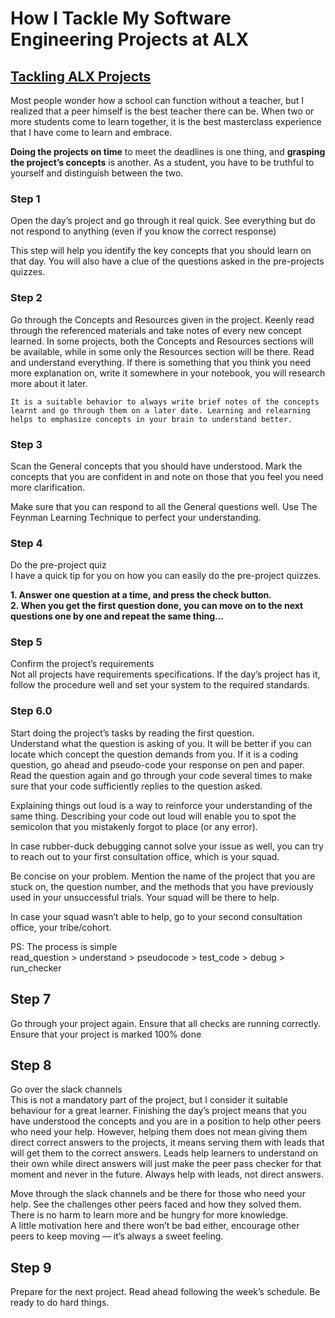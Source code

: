 # How I Tackle My Software Engineering Projects at ALX
## <a href="https://medium.com/alx-africa/how-i-tackle-my-software-engineering-projects-at-alx-610f3f5a6448" target="_blank">Tackling ALX Projects</a>  

Most people wonder how a school can function without a teacher, but I realized that a peer himself is the best teacher there can be. When two or more students come to learn together, it is the best masterclass experience that I have come to learn and embrace.  

**Doing the projects on time** to meet the deadlines is one thing, and **grasping the project’s concepts** is another. As a student, you have to be truthful to yourself and distinguish between the two.  

### Step 1
Open the day’s project and go through it real quick. See everything but do not respond to anything (even if you know the correct response)  

This step will help you identify the key concepts that you should learn on that day. You will also have a clue of the questions asked in the pre-projects quizzes.  

### Step 2
Go through the Concepts and Resources given in the project.
Keenly read through the referenced materials and take notes of every new concept learned. In some projects, both the Concepts and Resources sections will be available, while in some only the Resources section will be there. Read and understand everything. If there is something that you think you need more explanation on, write it somewhere in your notebook, you will research more about it later.  
```
It is a suitable behavior to always write brief notes of the concepts learnt and go through them on a later date. Learning and relearning helps to emphasize concepts in your brain to understand better.
```
### Step 3
Scan the General concepts that you should have understood. Mark the concepts that you are confident in and note on those that you feel you need more clarification.  

Make sure that you can respond to all the General questions well. Use The Feynman Learning Technique to perfect your understanding.   

### Step 4
Do the pre-project quiz  
I have a quick tip for you on how you can easily do the pre-project quizzes.

**1. Answer one question at a time, and press the check button.**  
**2. When you get the first question done, you can move on to the next questions one by one and repeat the same thing…**  

### Step 5
Confirm the project’s requirements  
Not all projects have requirements specifications. If the day’s project has it, follow the procedure well and set your system to the required standards.  

### Step 6.0
Start doing the project’s tasks by reading the first question.  
Understand what the question is asking of you. It will be better if you can locate which concept the question demands from you. If it is a coding question, go ahead and pseudo-code your response on pen and paper. Read the question again and go through your code several times to make sure that your code sufficiently replies to the question asked.   

Explaining things out loud is a way to reinforce your understanding of the same thing. Describing your code out loud will enable you to spot the semicolon that you mistakenly forgot to place (or any error).  

In case rubber-duck debugging cannot solve your issue as well, you can try to reach out to your first consultation office, which is your squad.   

Be concise on your problem. Mention the name of the project that you are stuck on, the question number, and the methods that you have previously used in your unsuccessful trials. Your squad will be there to help.  

In case your squad wasn’t able to help, go to your second consultation office, your tribe/cohort.   

PS: The process is simple  
read_question > understand > pseudocode > test_code > debug > run_checker  

## Step 7
Go through your project again. Ensure that all checks are running correctly.
Ensure that your project is marked 100% done  

## Step 8
Go over the slack channels  
This is not a mandatory part of the project, but I consider it suitable behaviour for a great learner. Finishing the day’s project means that you have understood the concepts and you are in a position to help other peers who need your help. However, helping them does not mean giving them direct correct answers to the projects, it means serving them with leads that will get them to the correct answers. Leads help learners to understand on their own while direct answers will just make the peer pass checker for that moment and never in the future. Always help with leads, not direct answers.  

Move through the slack channels and be there for those who need your help. See the challenges other peers faced and how they solved them. There is no harm to learn more and be hungry for more knowledge.  
A little motivation here and there won’t be bad either, encourage other peers to keep moving — it’s always a sweet feeling.  

## Step 9
Prepare for the next project. Read ahead following the week’s schedule. Be ready to do hard things.  

